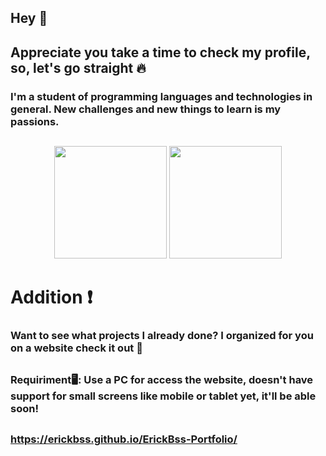 ## Hey 👋
##  Appreciate you take a time to check my profile, so, let's go straight :fire:

### I'm a student of programming languages and technologies in general. New challenges and new things to learn is my passions.

##


<div align="center">
  <img height="180em" src="https://github-readme-stats.vercel.app/api?username=ErickBss&show_icons=true&theme=dark&include_all_commits=true&count_private=true"/>
  <img height="180em" src="https://github-readme-stats.vercel.app/api/top-langs/?username=ErickBss&layout=compact&langs_count=7&theme=dark"/>
</div>

# Addition :exclamation:
### Want to see what projects I already done? I organized for you on a website check it out :running:
##
### Requiriment🖥: Use a PC for access the website, doesn't have support for small screens like mobile or tablet yet, it'll be able soon!
##
### https://erickbss.github.io/ErickBss-Portfolio/




